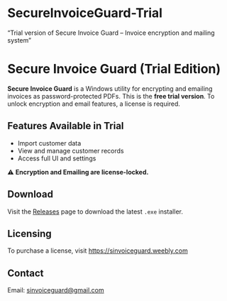 # SecureInvoiceGuard-Trial
“Trial version of Secure Invoice Guard – Invoice encryption and mailing system”
# Secure Invoice Guard (Trial Edition)

**Secure Invoice Guard** is a Windows utility for encrypting and emailing invoices as password-protected PDFs. This is the **free trial version**. To unlock encryption and email features, a license is required.

## Features Available in Trial
- Import customer data
- View and manage customer records
- Access full UI and settings

⚠️ **Encryption and Emailing are license-locked.**

## Download
Visit the [Releases](https://github.com/yourusername/SecureInvoiceGuard-Trial/releases) page to download the latest `.exe` installer.

## Licensing
To purchase a license, visit https://sinvoiceguard.weebly.com

## Contact
Email: sinvoiceguard@gmail.com
